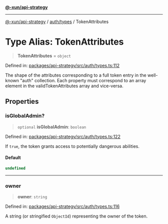 [**@-xun/api-strategy**](../../../README.md)

***

[@-xun/api-strategy](../../../README.md) / [auth/types](../README.md) / TokenAttributes

# Type Alias: TokenAttributes

> **TokenAttributes** = `object`

Defined in: [packages/api-strategy/src/auth/types.ts:112](https://github.com/Xunnamius/api-utils/blob/52a8c73e7bc88df6639a2fe1c2313f726aa468a9/packages/api-strategy/src/auth/types.ts#L112)

The shape of the attributes corresponding to a full token entry in the
well-known "auth" collection. Each property must correspond to an array
element in the validTokenAttributes array and vice-versa.

## Properties

### isGlobalAdmin?

> `optional` **isGlobalAdmin**: `boolean`

Defined in: [packages/api-strategy/src/auth/types.ts:122](https://github.com/Xunnamius/api-utils/blob/52a8c73e7bc88df6639a2fe1c2313f726aa468a9/packages/api-strategy/src/auth/types.ts#L122)

If `true`, the token grants access to potentially dangerous abilities.

#### Default

```ts
undefined
```

***

### owner

> **owner**: `string`

Defined in: [packages/api-strategy/src/auth/types.ts:116](https://github.com/Xunnamius/api-utils/blob/52a8c73e7bc88df6639a2fe1c2313f726aa468a9/packages/api-strategy/src/auth/types.ts#L116)

A string (or stringified `ObjectId`) representing the owner of the token.
